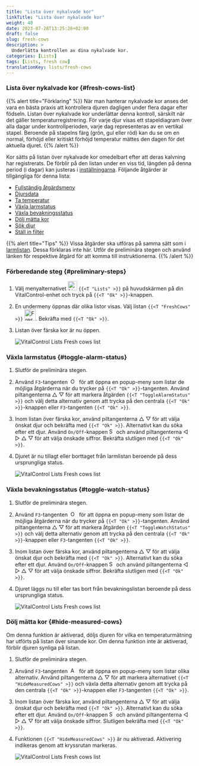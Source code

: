 ```yaml
---
title: "Lista över nykalvade kor"
linkTitle: "Lista över nykalvade kor"
weight: 40
date: 2023-07-28T13:25:28+02:00
draft: false
slug: fresh-cows
description: >
  Underlätta kontrollen av dina nykalvade kor.
categories: [Lists]
tags: [Lists, fresh cow]
translationKey: lists/fresh-cows
---
```

### Lista över nykalvade kor {#fresh-cows-list}

{{% alert title="Förklaring" %}}
När man hanterar nykalvade kor anses det vara en bästa praxis att kontrollera djuren dagligen under flera dagar efter födseln. Listan över nykalvade kor underlättar denna kontroll, särskilt när det gäller temperaturregistrering. För varje djur visas ett stapeldiagram över alla dagar under kontrollperioden, varje dag representeras av en vertikal stapel. Beroende på stapelns färg (grön, gul eller röd) kan du se om en normal, förhöjd eller kritiskt förhöjd temperatur mättes den dagen för det aktuella djuret.
{{% /alert %}}

Kor sätts på listan över nykalvade kor omedelbart efter att deras kalvning har registrerats. De förblir på den listan under en viss tid, längden på denna period (i dagar) kan justeras i [inställningarna](../../settings/data-acquisition/#control-period-of-fresh-cows).
 Följande åtgärder är tillgängliga för denna lista:

- [Fullständig åtgärdsmeny](../alarm/#full-action-menu)
- [Djursdata](../alarm/#animal-data)
- [Ta temperatur](../alarm/#take-temperature)
- [Växla larmstatus](#toggle-alarm-status)
- [Växla bevakningsstatus](#toggle-watch-status)
- [Dölj mätta kor](#hide-measured-cows)
- [Sök djur](../alarm/#search-animal)
- [Ställ in filter](../alarm/#set-filter)

{{% alert title="Tips" %}}
Vissa åtgärder ska utföras på samma sätt som i [larmlistan](../alarm). Dessa förklaras inte här. Utför de preliminära stegen och använd länken för respektive åtgärd för att komma till instruktionerna.
{{% /alert %}}

### Förberedande steg {#preliminary-steps}

1. Välj menyalternativet <img src="/icons/main/lists.svg" width="25" align="bottom" alt="Lists" /> `{{<T "Lists" >}}` på huvudskärmen på din VitalControl-enhet och tryck på `{{<T "Ok" >}}`-knappen.

2. En undermeny öppnas där olika listor visas. Välj listan `{{<T "FreshCows" >}}` <img src="/icons/lists/freshcows.svg" width="30" align="bottom" alt="Fresh-cows" />. Bekräfta med `{{<T "Ok" >}}`.

3. Listan över färska kor är nu öppen.

   ![VitalControl Lists Fresh cows list](../images/firststeps4.png "Fresh cow list")

### Växla larmstatus {#toggle-alarm-status}

1. Slutför de preliminära stegen.

2. Använd `F3`-tangenten &nbsp;<img src="/icons/footer/open-popup.svg" width="15" align="bottom" alt="Open popup" />&nbsp; för att öppna en popup-meny som listar de möjliga åtgärderna när du trycker på `{{<T "Ok" >}}`-tangenten. Använd piltangenterna △ ▽ för att markera åtgärden `{{<T "ToggleAlarmStatus" >}}` och välj detta alternativ genom att trycka på den centrala `{{<T "Ok" >}}`-knappen eller `F3`-tangenten `{{<T "Ok" >}}`.

3. Inom listan över färska kor, använd piltangenterna △ ▽ för att välja önskat djur och bekräfta med `{{<T "Ok" >}}`. Alternativt kan du söka efter ett djur. Använd `On/Off`-knappen <img src="/icons/footer/search.svg" width="15" align="bottom" alt="Search" /> och använd piltangenterna ◁ ▷ △ ▽ för att välja önskade siffror. Bekräfta slutligen med `{{<T "Ok" >}}`.

4. Djuret är nu tillagt eller borttaget från larmlistan beroende på dess ursprungliga status.

   ![VitalControl Lists Fresh cows list](../images/togglealarmstatus.png "Toggle alarm status")

### Växla bevakningsstatus {#toggle-watch-status}

1. Slutför de preliminära stegen.

2. Använd `F3`-tangenten &nbsp;<img src="/icons/footer/open-popup.svg" width="15" align="bottom" alt="Open popup" />&nbsp; för att öppna en popup-meny som listar de möjliga åtgärderna när du trycker på `{{<T "Ok" >}}`-tangenten. Använd piltangenterna △ ▽ för att markera åtgärden `{{<T "ToggleWatchStatus" >}}` och välj detta alternativ genom att trycka på den centrala `{{<T "Ok" >}}`-knappen eller `F3`-tangenten `{{<T "Ok" >}}`.

3. Inom listan över färska kor, använd piltangenterna △ ▽ för att välja önskat djur och bekräfta med `{{<T "Ok" >}}`. Alternativt kan du söka efter ett djur. Använd `On/Off`-knappen <img src="/icons/footer/search.svg" width="15" align="bottom" alt="Search" /> och använd piltangenterna ◁ ▷ △ ▽ för att välja önskade siffror. Bekräfta slutligen med `{{<T "Ok" >}}`.


4. Djuret läggs nu till eller tas bort från bevakningslistan beroende på dess ursprungliga status.

   ![VitalControl Lists Fresh cows list](../images/togglewatchstatus.png "Växla bevakningsstatus")

### Dölj mätta kor {#hide-measured-cows}

Om denna funktion är aktiverad, döljs djuren för vilka en temperaturmätning har utförts på listan över sinande kor. Om denna funktion inte är aktiverad, förblir djuren synliga på listan.

1. Slutför de preliminära stegen.

2. Använd `F3`-tangenten &nbsp;<img src="/icons/footer/open-popup.svg" width="15" align="bottom" alt="Actions" />&nbsp; för att öppna en popup-meny som listar olika alternativ. Använd piltangenterna △ ▽ för att markera alternativet `{{<T "HideMeasuredCows" >}}` och växla detta alternativ genom att trycka på den centrala `{{<T "Ok" >}}`-knappen eller `F3`-tangenten `{{<T "Ok" >}}`.

3. Inom listan över färska kor, använd piltangenterna △ ▽ för att välja önskat djur och bekräfta med `{{<T "Ok" >}}`. Alternativt kan du söka efter ett djur. Använd `On/Off`-knappen <img src="/icons/footer/search.svg" width="15" align="bottom" alt="Search" /> och använd piltangenterna ◁ ▷ △ ▽ för att välja önskade siffror. Slutligen bekräfta med `{{<T "Ok" >}}`.

4. Funktionen `{{<T "HideMeasuredCows" >}}` är nu aktiverad. Aktivering indikeras genom att kryssrutan markeras.

   ![VitalControl Lists Fresh cows list](../images/hidemeasuredcows.png "Dölj mätta kor")
